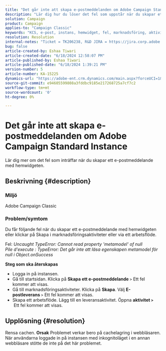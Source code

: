 ```yaml
---
title: "Det går inte att skapa e-postmeddelanden om Adobe Campaign Standard Instance"
description: "Lär dig hur du löser det fel som uppstår när du skapar ett e-postmeddelande med hemwidgeten eller via ett arbetsflöde."
solution: Campaign
product: Campaign
applies-to: "Campaign Classic"
keywords: "KCS, e-post, instans, hemwidget, fel, marknadsföring, aktiviteter, arbetsflöde"
resolution: Resolution
internal-notes: "Ticket = TK206238, R&D JIRA = https://jira.corp.adobe.com/browse/CAMP-39887"
bug: false
article-created-by: Eshaa Tiwari
article-created-date: "6/18/2024 12:58:07 PM"
article-published-by: Eshaa Tiwari
article-published-date: "6/18/2024 1:39:21 PM"
version-number: 5
article-number: KA-15225
dynamics-url: "https://adobe-ent.crm.dynamics.com/main.aspx?forceUCI=1&pagetype=entityrecord&etn=knowledgearticle&id=d67be763-722d-ef11-840a-6045bd029b18"
source-git-commit: e94605599808a3fddbc9185e217268725a7cf7c2
workflow-type: tm+mt
source-wordcount: '0'
ht-degree: 0%

---
```


# Det går inte att skapa e-postmeddelanden om Adobe Campaign Standard Instance


Lär dig mer om det fel som inträffar när du skapar ett e-postmeddelande med hemwidgeten.

## Beskrivning {#description}


### Miljö

Adobe Campaign Classic

### Problem/symtom

Du får följande fel när du skapar ett e-postmeddelande med hemwidgeten eller klickar på Skapa i marknadsföringsaktiviteter eller via ett arbetsflöde.

Fel: *Uncaught TypeError: Cannot read property &#39;metamodel&#39; of null
<br>Pile d&#39;execute : TypeError: Det går inte att läsa egenskapen metamodel för null i Object.onSuccess*

<b>Steg som ska återskapas</b>

- Logga in på instansen.
- Gå till startsidan. Klicka på <b>Skapa ett e-postmeddelande </b>`>`  Ett fel kommer att visas.
- Gå till marknadsföringsaktiviteter. Klicka på <b>Skapa</b>. Välj <b>E-postleverans </b>`>`  Ett fel kommer att visas.
- Skapa ett arbetsflöde. Lägg till en leveransaktivitet. Öppna <b>aktivitet `>` </b> Ett fel kommer att visas.



## Upplösning {#resolution}


Rensa cachen.
<b>Orsak</b>
Problemet verkar bero på cachelagring i webbläsaren. När användarna loggade in på instansen med inkognitoläget i en annan webbläsare stötte de inte på det här problemet.
